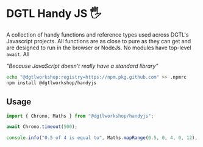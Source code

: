 # DGTL Handy JS 🖐

A collection of handy functions and reference types used across DGTL's Javascript projects. All functions are as close to pure as they can get and are designed to run in the browser or NodeJs. No modules have top-level `await`. All

_"Because JavaScript doesn't really have a standard library"_

```bash
echo "@dgtlworkshop:registry=https://npm.pkg.github.com" >> .npmrc
npm install @dgtlworkshop/handyjs
```

## Usage

```js
import { Chrono, Maths } from "@dgtlworkshop/handyjs";

await Chrono.timeout(500);

console.info("0.5 of 4 is equal to", Maths.mapRange(0.5, 0, 4, 0, 12), "of 12");
```

